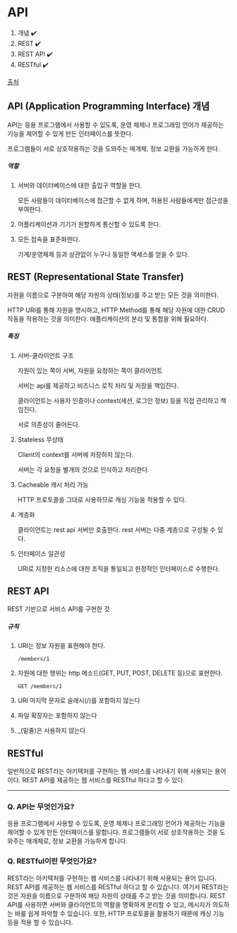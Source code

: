 # API

1. 개념 ✔️
2. REST ✔️
3. REST API ✔️
4. RESTful ✔️

[출처](https://gmlwjd9405.github.io/2018/09/21/rest-and-restful.html)

## API (Application Programming Interface) 개념

API는 응용 프로그램에서 사용할 수 있도록, 운영 체제나 프로그래밍 언어가 제공하는 기능을 제어할 수 있게 만든 인터페이스를 뜻한다.

프로그램들이 서로 상호작용하는 것을 도와주는 매개체. 정보 교환을 가능하게 한다.



##### 역할

1. 서버와 데이터베이스에 대한 출입구 역할을 한다.

   모든 사람들이 데이터베이스에 접근할 수 없게 하며, 허용된 사람들에게만 접근성을 부여한다.

2. 어플리케이션과 기기가 원할하게 통신할 수 있도록 한다.

3. 모든 접속을 표준화한다.

   기계/운영체제 등과 상관없이 누구나 동일한 액세스를 얻을 수 있다.



## REST (Representational State Transfer)

자원을 이름으로 구분하여 해당 자원의 상태(정보)를 주고 받는 모든 것을 의미한다.

HTTP URI를 통해 자원을 명시하고, HTTP Method를 통해 해당 자원에 대한 CRUD 작동을 적용하는 것을 의미한다. 애플리케이션의 분리 및 통합을 위해 필요하다.

##### 특징

1. 서버-클라이언트 구조

   자원이 있는 쪽이 서버, 자원을 요청하는 쪽이 클라이언트

   서버는 api를 제공하고 비즈니스 로직 처리 및 저장을 책임진다.

   클라이언트는 사용자 인증이나 context(세션, 로그인 정보) 등을 직접 관리하고 책임진다.

   서로 의존성이 줄어든다.

2. Stateless 무상태

   Client의 context를 서버에 저장하지 않는다.

   서버는 각 요청을 별개의 것으로 인식하고 처리한다.

3. Cacheable 캐시 처리 가능

   HTTP 프로토콜을 그대로 사용하므로 캐싱 기능을 적용할 수 있다.

4. 계층화

   클라이언트는 rest api 서버만 호출한다. rest 서버는 다중 계층으로 구성될 수 있다.

5. 인터페이스 일관성

   URI로 지정한 리소스에 대한 조직을 통일되고 한정적인 인터페이스로 수행한다.



## REST API

REST 기반으로 서비스 API를 구현한 것

##### 규칙

1. URI는 정보 자원을 표현해야 한다.

   `/members/1`

2. 자원에 대한 행위는 http 메소드(GET, PUT, POST, DELETE 등)으로 표현한다.

   `GET /members/1`

3. URI 마지막 문자로 슬래시(/)를 포함하지 않는다

4. 파일 확장자는 포함하지 않는다

5. _(밑줄)은 사용하지 않는다



## RESTful

일반적으로 REST라는 아키텍처를 구현하는 웹 서비스를 나타내기 위해 사용되는 용어이다. REST API를 제공하는 웹 서비스를 RESTful 하다고 할 수 있다.







---

### Q. API는 무엇인가요?

응용 프로그램에서 사용할 수 있도록, 운영 체제나 프로그래밍 언어가 제공하는 기능을 제어할 수 있게 만든 인터페이스를 말합니다. 프로그램들이 서로 상호작용하는 것을 도와주는 매개체로, 정보 교환을 가능하게 합니다.



### Q. RESTful이란 무엇인가요?

REST라는 아키텍처를 구현하는 웹 서비스를 나타내기 위해 사용되는 용어 입니다. REST API를 제공하는 웹 서비스를 RESTful 하다고 할 수 있습니다. 여기서 REST라는 것은 자원을 이름으로 구분하여 해당 자원의 상태를 주고 받는 것을 의미합니다. REST API를 사용하면 서버와 클라이언트의 역활을 명확하게 분리할 수 있고, 메시지가 의도하는 바를 쉽게 파악할 수 있습니다. 또한, HTTP 프로토콜을 활용하기 때문에 캐싱 기능 등을 적용 할 수 있습니다.

